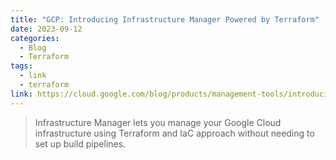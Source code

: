 ```yaml
---
title: "GCP: Introducing Infrastructure Manager Powered by Terraform"
date: 2023-09-12
categories:
  - Blog
  - Terraform
tags:
  - link
  - terraform
link: https://cloud.google.com/blog/products/management-tools/introducing-infrastructure-manager-powered-by-terraform
---
```

> Infrastructure Manager lets you manage your Google Cloud infrastructure using Terraform and IaC approach without needing to set up build pipelines.
